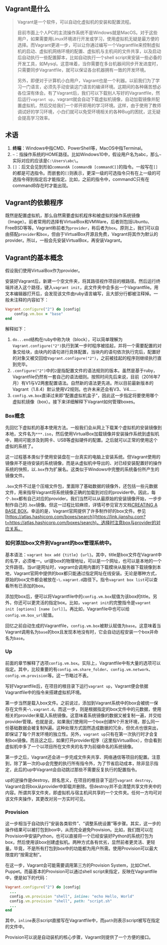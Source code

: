 ## Vagrant是什么

>  Vagrant是一个软件，可以自动化虚拟机的安装和配置流程。
>
> 目前市面上个人PC的主流操作系统不是Windows就是MacOS。对于这些用户，如果需要用Linux环境进行开发或学习，使用虚拟机无疑是最方便的选择。而Vagrant更进一步，可以让你通过编写一个Vagrantfile来控制虚拟机的启动、虚拟机网络环境的配置、虚拟机与主机间的文件共享，以及启动后自动执行一些配置脚本，比如自动执行一个shell script来安装一些必备的开发工具，如Mysql。这意味着，当你需要在多台机器间同步开发进度时，只需要同步Vagrantfile，就可以保证各台机器拥有一致的开发环境。
>
> 另外，即便对于计算机小白用户，Vagrant也是一个利器。以前我们为了学习一门语言，必须先手动安装这门语言的编译环境。这期间的各种痛苦想必各位深有体会。有了Vagrant后，我们可以下载别人写好的Vagrantfile，然后运行`vagrant up`，vagrant就会自动下载虚拟机镜像，自动加载镜像并配置虚拟机，然后交给我们一个即开即用的学习环境。这样，由于使用了教师调试好的学习环境，小白们就可以免受环境相关的各种Bug的困扰，这无疑会提高学习效率。



## 术语

1. **终端**：Windows中指CMD、PowerShell等，MacOS中指Terminal。
2. `~`：指操作系统的HOME路径。比如Windows10中，假设用户名为abc，那么`~`实际对应的应该是`C:\Users\abc\`。
3. `[]`：后文会见到形如`commandA [commandB [commandC]]`的指令。一般写在`[]`的都是可选指令。而嵌套的`[]`则表示，更深一级的可选指令只有在上一级的可选指令得到指定后才能指定。比如，之前的指令中，commandC只有在commandB存在时才能出现。



## Vagrant的依赖程序

既然是配置虚拟机，那么自然需要虚拟机程序和被虚拟的操作系统镜像（Image）。前者常用的选择有VirtualBox和VMWare，后者则包括Ubuntu、FreeBSD等等。Vagrant称前者为`provider`，称后者为`box`。原则上，我们可以自由搭配`provider`和`box`，但由于VirtualBox开源且免费，Vagrant将其作为默认的provider。所以，一般会先安装VirtualBox，再安装Vagrant。



## Vagrant的基本概念

假设我们使用VirtualBox作为provider。

安装好Vagrant后，新建一个空文件夹，将其路径视作项目的根路径。然后运行终端并进入这个路径，键入`vagrant init`，此文件夹中会多出一个Vagrantfile。用文本编辑器打开后，会发现该文件由ruby语言编写，且大部分行都被注释掉。一般未注释的内容如下：

```ruby
Vagrant.configure("2") do |config|
    config.vm.box = "base"
end 
```

解释如下：

1. `do...end`结构在ruby中称为块（block），可以简单理解为`Vagrant.configure("2")`执行到某一步时程序被挂起，并将一个需要配置的对象交给块，由块内的语句进行具体配置，当块内的语句依次执行完后，配置好的对象又被交回给`Vagrant.configure("2")`，之前被挂起的程序则继续执行直到完毕。
2. `.configure("2")`中的`2`是指配置文件的语法规则的版本。虽然是基于ruby，Vagrantfile仍然有一套自己的语法细则。按照时间先后来说，目前（2016年7月）有V1与V2两套配置语法。自然新的语法更先进。所以目前最新版本的Vagrant（1.8.4）默认使用V2规则。也许未来还会有V3、V4……
3. `config.vm.box`直译过来即“配置虚拟机盒子”，因此这一步指定将要使用哪个虚拟机镜像（box）。接下来详细解释下Vagrant如何管理boxes。

### Box概念

先回忆下虚拟机的基本使用方法。一般我们会从网上下载某个虚拟机的安装镜像到本地，文件名为`***.iso`，然后使用VirtualBox加载镜像并安装操作系统到虚拟机中，期间可能涉及到网卡、USB等虚拟硬件的配置。之后就可以正常的使用这个虚拟的系统了。

这一过程基本类似于使用安装盘在一台真实的电脑上安装系统。但Vagrant使用的镜像并不是待安装的系统镜像，而是从虚拟机中导出的、对已经安装配置好的操作系统的快照，以`.box`作为扩展名。这类似于Windows中完整的系统备份所产生的镜像文件。

`.box`文件不过是个压缩文件包，里面除了基础数据的镜像外，还包括一些元数据文件，用来指导Vagrant将系统镜像正确的加载到对应的provider中。因此，每个`.box`都有自己对应的provider。我们当然可以从最原始的安装镜像开始，一步步制作自己的`.box`镜像。但这一过程比较麻烦，详情可参见官方文档[CREATING A BASE BOX](https://link.jianshu.com?t=https://www.vagrantup.com/docs/boxes/base.html)。幸运的是，Vagrant官网提供了许多制作好的box文件。参见[https://atlas.hashicorp.com/boxes/search](https://link.jianshu.com?t=https://atlas.hashicorp.com/boxes/search)。选择时注意box与provider的对应关系。



### 如何添加box文件到Vagrant的box管理系统中。

基本语法：`vagrant box add {title} {url}`。其中，title是box文件在Vagrant中的名字，必须唯一。url是box的物理地址，可以是一个网址，也可以是本地的一个文件路径。当url是网址时，vagrant会调用内置的下载模块从服务器下载镜像到本地，Vagrant官网中提供的box都只能通过指定网址在线安装。无论是哪种方式，原始的box文件都会被放在`~\.vagrant.d`路径下。指令`vagrant box list`可以查看所有已添加的box。

添加完box后，便可以将Vagrantfile中的`config.vm.box`赋值为该box的title。另外，你还可以更灵活的指定box。比如，`vagrant init`的完整指令是`vagrant init [options] [name [url]]`。再比如，Vagranfile中也可以给`config.vm.box_url`赋值。

回忆之前自动生成的Vagrantfile，`config.vm.box`被默认赋值为`base`。这意味着当Vagrant调用名为`base`的box且发现本地没有时，它会自动远程安装一个box并命名为`base`。

### Up

前面的章节解释了选项`config.vm.box`。实际上，Vagrantfile中有大量的选项可以指定。其中，比较重要的有`config.vm.share_folder`、`config.vm.network`、`config.vm.provision`等。这一节略过不表。

写好Vagrantfile后，在项目的根目录下运行`vagrant up`，Vagrant便会依据Vagrantfile中的指令来搭建虚拟机环境。

第一步当然是载入box文件。之前说过，添加到Vagrant系统中的box会被统一保存在文件夹`~\.vagrant.d`。而这一步，则是根据指定的box文件中的元数据，使用相关的provider来载入系统镜像。这意味着系统镜像的数据又被复制一遍，并交给provider管理。也就是说，如果我们使用同一个box创建N个开发环境，那么同一份基础数据会被复制N遍。这种处理方式固然造成数据的冗余，但优点也很突出，即保证了每个开发环境的独立性。另外，`vagrant up`只有在第一次执行时才会复制box镜像。而且这之后，如果打开provider程序（这里指VirtualBox），你会看到虚拟机中多了一个以项目所在文件夹的名字为前缀命名的系统镜像。

第一步之后，Vagrant还会进一步完成文件夹共享、网络通信等项目的配置。注意到，除了第一次的up会完整的执行所有指令外，为了节省启动成本，除非显示指定，此后的up中Vagrant会自动跳过那些不需要反复执行的配置指令。

up的逆操作是destroy。顾名思义，在项目的根目录下运行`vagrant destroy`，Vagrant会将box从provider中卸载并删除。但destroy并不会清楚共享文件夹中的内容。所谓共享文件夹，即虚拟机与宿主机间共享的一个文件夹。任何一方均可对该文件夹操作，其更改对另一方实时可见。

### Provision

这一步相当于自动执行“安装各类软件”、“调整系统设置”等步骤。其实，这一步的操作结果可以被打包到box中，从而完全避免Provision。比如，我们既可以在Provision中安装Python，也可以直接将一个已经安装好Python的系统打包为box，然后使用该box创建虚拟机。两种方式各有优劣，显然前者更灵活、更轻量。毕竟，不是所有打包到box中的功能都为用户所需。使用Provision可以最大限度的“按需定制”。

在这一步，Vagrant会可能需要调用第三方的Provision System，比如Chef、Puppet。而最基本的Provision可以通过shell script来指定，反映在Vagrantfile中，便是如下的代码：



```ruby
Vagrant.configure("2") do |config|
  ...
  config.vm.provision "shell", inline: "echo Hello, World"
  config.vm.provision "shell", path: "script.sh"
  ...
end
```

其中，`inline`表示script直接写在Vagrantfile中，而`path`则表示script被写在指定的文件中。

Provision可以说是自动装机的核心步骤，Vagrant则提供了一个方便的接口。
